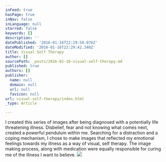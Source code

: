 ```yaml
---
inFeed: true
hasPage: true
inNav: false
inLanguage: null
starred: false
keywords: []
description: ''
datePublished: '2016-01-16T22:29:50.076Z'
dateModified: '2016-01-16T22:29:42.340Z'
title: Visual Self Therapy
author: []
sourcePath: _posts/2016-01-16-visual-self-therapy.md
published: true
authors: []
publisher:
  name: null
  domain: null
  url: null
  favicon: null
url: visual-self-therapy/index.html
_type: Article

---
```

I created this series of images after being diagnosed with a potentially life threatening illness. Disbelief, fear and not knowing what comes next, created a powerful pendulum within me. Searching for a distraction and a coping mechanism, I chose to make images that reflected my emotional feelings towards my illness as a way of visual, self therapy. The image making process, along with medication were equally responsible for curing me of the illness I want to believe. ![](https://the-grid-user-content.s3-us-west-2.amazonaws.com/5d867042-e5f1-40be-9fd5-1e24597fc865.jpg)